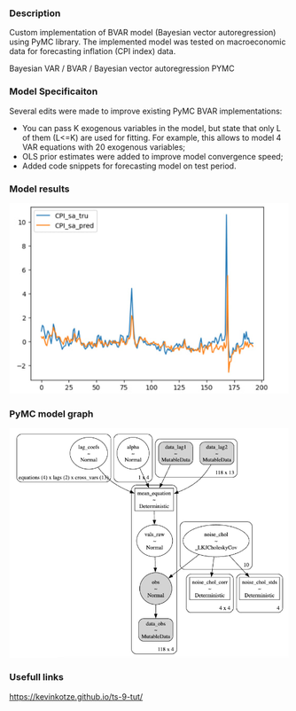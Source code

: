 ### Description

Custom implementation of BVAR model (Bayesian vector autoregression) using PyMC library. The implemented model was tested on macroeconomic data for forecasting inflation (CPI index) data.

Bayesian VAR / BVAR / Bayesian vector autoregression PYMC

### Model Specificaiton

Several edits were made to improve existing PyMC BVAR implementations:
- You can pass K exogenous variables in the model, but state that only L of them (L<=K) are used for fitting. For example, this allows to model 4 VAR equations with 20 exogenous variables;
- OLS prior estimates were added to improve model convergence speed;
- Added code snippets for forecasting model on test period.

### Model results
![alt text](content/cpi_inference.png)


### PyMC model graph
![alt text](content/image.png)


### Usefull links
https://kevinkotze.github.io/ts-9-tut/
